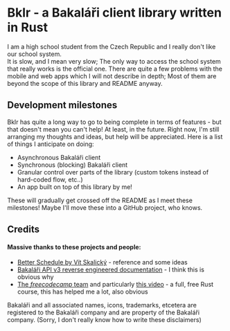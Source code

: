# Bklr - a Bakaláři client library written in Rust
I am a high school student from the Czech Republic and I really don't like our school system.  
It is slow, and I mean very slow; The only way to access the school system that really works is the official one. There are quite a few problems with the mobile and web apps which I will not describe in depth; Most of them are beyond the scope of this library and README anyway.


## Development milestones
Bklr has quite a long way to go to being complete in terms of features - but that doesn't mean you can't help! At least, in the future. Right now, I'm still arranging my thoughts and ideas, but help will be appreciated. Here is a list of things I anticipate on doing:

* Asynchronous Bakaláři client
* Synchronous (blocking) Bakaláři client
* Granular control over parts of the library (custom tokens instead of hard-coded flow, etc..)
* An app built on top of this library by me!

These will gradually get crossed off the README as I meet these milestones! Maybe I'll move these into a GitHub project, who knows.  

## Credits
#### Massive thanks to these projects and people:
* [Better Schedule by Vít Skalický](https://gitlab.com/vitSkalicky/lepsi-rozvrh/) - reference and some ideas
* [Bakaláři API v3 reverse engineered documentation](https://github.com/bakalari-api/bakalari-api-v3) - I think this is obvious why
* [The _freecodecamp_ team](https://www.youtube.com/@freecodecamp) and particularly [this video](https://www.youtube.com/watch?v=BpPEoZW5IiY) - a full, free Rust course, this has helped me a lot, also obvious

Bakaláři and all associated names, icons, trademarks, etcetera are registered to the Bakaláři company and are property of the Bakaláři company. (Sorry, I don't really know how to write these disclaimers)